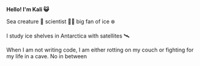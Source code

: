 **Hello! I'm Kali 😺**

  Sea creature 🐉 scientist 👩‍🔬 big fan of ice ❄️

  I study ice shelves in Antarctica with satellites 🛰️

  When I am not writing code, I am either rotting on my couch or fighting for my life in a cave. No in between
